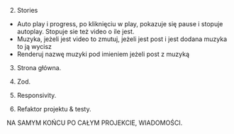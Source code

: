 2. Stories

- Auto play i progress, po kliknięciu w play, pokazuje się pause i stopuje autoplay. Stopuje sie też video o ile jest.
- Muzyka, jeżeli jest video to zmutuj, jeżeli jest post i jest dodana muzyka to ją wycisz
- Renderuj nazwę muzyki pod imieniem jeżeli post z muzyką

3. Strona główna.

4. Zod.

5. Responsivity.

6. Refaktor projektu & testy.

NA SAMYM KOŃCU PO CAŁYM PROJEKCIE, WIADOMOŚCI.

